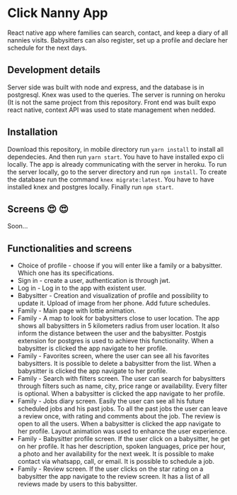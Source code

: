 # Click Nanny App
React native app where families can search, contact, and keep a diary of all nannies visits. Babysitters can also register, set up a profile and declare her schedule for the next days.   

## Development details
Server side was built with node and express, and the database is in postgresql. Knex was used to the queries. The server is running on heroku (It is not the same project from this repository. Front end was built expo react native, context API was used to state management when nedded.

## Installation
Download this repository, in mobile directory run `yarn install` to install all dependecies. And then run `yarn start`. You have to have installed expo cli locally.
The app is already communicating with the server in heroku.
To run the server locally, go to the server directory and run `npm install`. To create the database run the command `knex migrate:latest`. You have to have installed knex and postgres locally. Finally run `npm start`.

## Screens :heart_eyes: :heart_eyes:
Soon...

## Functionalities and screens

- Choice of profile - choose if you will enter like a family or a babysitter. Which one has its specifications.
- Sign in - create a user, authentication is through jwt.
- Log in - Log in to the app with existent user.
- Babysitter - Creation and visualization of profile and possibility to update it. Upload of image from her phone. Add future schedules.
- Family - Main page with lottie animation.
- Family - A map to look for babysitters close to user location. The app shows all babysitters in 5 kilometers radius from user location. It also inform the distance between the user and the babysitter. Postgis extension for postgres is used to achieve this functionality. When a babysitter is clicked the app navigate to her profile.
- Family - Favorites screen, where the user can see all his favorites babysitters. It is possible to delete a babysitter from the list. When a babysitter is clicked the app navigate to her profile.
- Family - Search with filters screen. The user can search for babysitters through filters such as name, city, price range or availability. Every filter is optional. When a babysitter is clicked the app navigate to her profile.
- Family - Jobs diary screen. Easily the user can see all his future scheduled jobs and his past jobs. To all the past jobs the user can leave a review once, with rating and comments about the job. The review is open to all the users.  When a babysitter is clicked the app navigate to her profile. Layout animation was used to enhance the user experience.
- Family - Babysitter profile screen. If the user click on a babysitter, he get on her profile. It has her description, spoken languages, price per hour, a photo and her availability for the next week. It is possible to make contact via whatsapp, call, or email. It is possible to schedule a job.
- Family - Review screen. If the user clicks on the star rating on a babysitter the app navigate to the review screen. It has a list of all reviews made by users to this babysitter.


